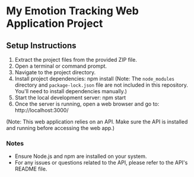 # My Emotion Tracking Web Application Project

## Setup Instructions
1. Extract the project files from the provided ZIP file.
2. Open a terminal or command prompt.
3. Navigate to the project directory.
4. Install project dependencies: npm install
(Note: The `node_modules` directory and `package-lock.json` file are not included in this repository. You'll need to install dependencies manually.)
5. Start the local development server: npm start
6. Once the server is running, open a web browser and go to: http://localhost:3000/

(Note: This web application relies on an API. Make sure the API is installed and running before accessing the web app.)

### Notes
- Ensure Node.js and npm are installed on your system.
- For any issues or questions related to the API, please refer to the API's README file.






